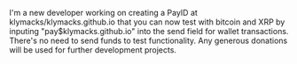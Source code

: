 I'm a new developer working on creating a PayID at klymacks/klymacks.github.io that you can now test with bitcoin and XRP by inputing "pay$klymacks.github.io" into the send field for wallet transactions. There's no need to send funds to test functionality. Any generous donations will be used for further development projects.
